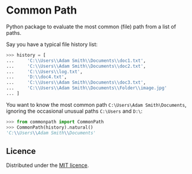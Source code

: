 # Common Path

Python package to evaluate the most common (file) path from a list of paths.

Say you have a typical file history list:

```python
>>> history = [
...     'C:\\Users\\Adam Smith\\Documents\\doc1.txt',
...     'C:\\Users\\Adam Smith\\Documents\\doc2.txt',
...     'C:\\Users\\log.txt',
...     'D:\\doc4.txt',
...     'C:\\Users\\Adam Smith\\Documents\\doc3.txt',
...     'C:\\Users\\Adam Smith\\Documents\\Folder\\image.jpg'
... ]
```

You want to know the most common path `C:\Users\Adam Smith\Documents`, ignoring the occasional unusual paths 
`C:\Users` and `D:\`:

```python
>>> from commonpath import CommonPath
>>> CommonPath(history).natural()
'C:\\Users\\Adam Smith\\Documents'
```

## Licence

Distributed under the [MIT licence](LICENSE).
